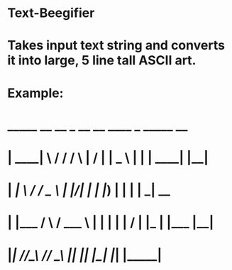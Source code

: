 # Text-Beegifier
#
# Takes input text string and converts it into large, 5 line tall ASCII art.
#
# Example:
#
#  _____   __  __       _       __  __    ____     _        _____    __
# | ____|  \ \/ /      / \     |  \/  |  |  _ \   | |      | ____|  |__|
# |  _|     \  /      / _ \    | |\/| |  | |_) |  | |      |  _|     __
# | |___    /  \     / ___ \   | |  | |  |  __/   | |___   | |___   |__|
# |_____|  /_/\_\   /_/   \_\  |_|  |_|  |_|      |_____|  |_____|
#
#
#
#
#
#

